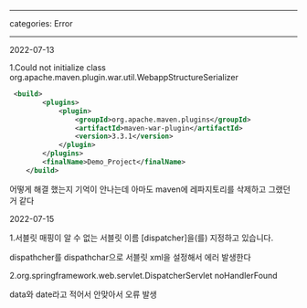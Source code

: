 ﻿---

categories: Error

---


2022-07-13


1.Could not initialize class org.apache.maven.plugin.war.util.WebappStructureSerializer



```xml
 <build>
		<plugins>
			<plugin>
				<groupId>org.apache.maven.plugins</groupId>
				<artifactId>maven-war-plugin</artifactId>
				<version>3.3.1</version>
			</plugin>
		</plugins>
		<finalName>Demo_Project</finalName>
	</build>
```


어떻게 해결 했는지 기억이 안나는데 아마도 maven에 레파지토리를 삭제하고 그랬던거 같다 


2022-07-15


1.서블릿 매핑이 알 수 없는 서블릿 이름 [dispatcher]을(를) 지정하고 있습니다.

dispathcher를 dispathchar으로 서블릿 xml을 설정해서 에러 발생한다 


2.org.springframework.web.servlet.DispatcherServlet noHandlerFound


data와 date라고 적어서 안맞아서 오류 발생




